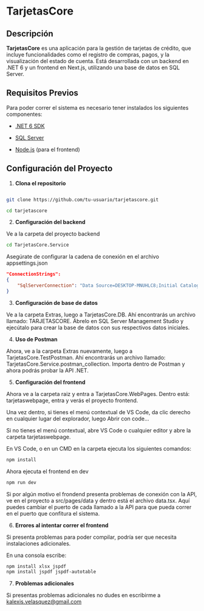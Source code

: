 
# TarjetasCore

  

## Descripción

  

**TarjetasCore** es una aplicación para la gestión de tarjetas de crédito, que incluye funcionalidades como el registro de compras, pagos, y la visualización del estado de cuenta. Está desarrollada con un backend en .NET 6 y un frontend en Next.js, utilizando una base de datos en SQL Server.

  

## Requisitos Previos

  

Para poder correr el sistema es necesario tener instalados los siguientes componentes:

  

- [.NET 6 SDK](https://dotnet.microsoft.com/download/dotnet/6.0)

- [SQL Server](https://www.microsoft.com/en-us/sql-server/sql-server-downloads)

- [Node.js](https://nodejs.org/) (para el frontend)


  

## Configuración del Proyecto

  

1.  **Clona el repositorio**

  

```bash

git clone https://github.com/tu-usuario/tarjetascore.git

cd tarjetascore

```

  

2.  **Configuración del backend**

  

Ve a la carpeta del proyecto backend

  

```bash
cd TarjetasCore.Service
```
  

Asegúrate de configurar la cadena de conexión en el archivo appsettings.json


```json
"ConnectionStrings": 
{
	"SqlServerConnection": "Data Source=DESKTOP-MNUHLC8;Initial Catalog=TARJETASCORE;Integrated Security=True;TrustServerCertificate=True;"
}
```
  

3.  **Configuración de base de datos**

  

Ve a la carpeta Extras, luego a TarjetasCore.DB. Ahí encontrarás un archivo llamado: TARJETASCORE. Ábrelo en SQL Server Management Studio y ejecútalo para crear la base de datos con sus respectivos datos iniciales.

  

4.  **Uso de Postman**

Ahora, ve a la carpeta Extras nuevamente, luego a TarjetasCore.TestPostman. Ahí encontrarás un archivo llamado: TarjetasCore.Service.postman_collection. Importa dentro de Postman y ahora podrás probar la API .NET.

  

5.  **Configuración del frontend**

Ahora ve a la carpeta raiz y entra a TarjetasCore.WebPages. Dentro está: tarjetaswebpage, entra y verás el proyecto frontend.

Una vez dentro, si tienes el menú contextual de VS Code, da clic derecho en cualquier lugar del explorador, luego Abrir con code...

Si no tienes el menú contextual, abre VS Code o cualquier editor y abre la carpeta tarjetaswebpage.

  

En VS Code, o en un CMD en la carpeta ejecuta los siguientes comandos:

  

```bash
npm install
```
  

Ahora ejecuta el frontend en dev

```bash
npm run dev
```
  

Si por algún motivo el frondend presenta problemas de conexión con la API, ve en el proyecto a src/pages/data y dentro está el archivo data.tsx. Aquí puedes cambiar el puerto de cada llamado a la API para que pueda correr en el puerto que confitura el sistema.

  

6.  **Errores al intentar correr el frontend**

  
Si presenta problemas para poder compilar, podría ser que necesita instalaciones adicionales.

En una consola escribe:

  

```bash
npm install xlsx jspdf
npm install jspdf jspdf-autotable
```
  

7.  **Problemas adicionales**

  

Si presentas problemas adicionales no dudes en escribirme a kalexis.velasquez@gmail.com
